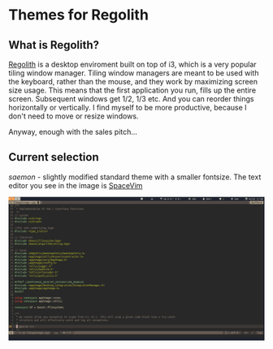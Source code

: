 # Themes for Regolith

## What is Regolith?
[Regolith](https://regolith-linux.org/) is a desktop enviroment built on top of i3, which is a very popular tiling window manager. Tiling window managers are meant to be used with the keyboard, rather than the mouse, and they work by maximizing screen size usage. This means that the first application you run, fills up the entire screen. Subsequent windows get 1/2, 1/3 etc. And you can reorder things horizontally or vertically. I find myself to be more productive, because I don't need to move or resize windows.

Anyway, enough with the sales pitch...

## Current selection
*saemon* - slightly modified standard theme with a smaller fontsize. The text editor you see in the image is [SpaceVim](https://spacevim.org/)

![theme screenshot](theme_screenshot.png)

